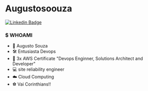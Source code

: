 # Augustosoouza

<!--
**augustosoouza/augustosoouza** is a ✨ _special_ ✨ repository because its `README.md` (this file) appears on your GitHub profile.
-->

[![Linkedin Badge](https://img.shields.io/badge/-LinkedIn-blue?style=flat-square&logo=Linkedin&logoColor=white&link=https://www.linkedin.com/in/augusto-souza-0b705323/)](https://www.linkedin.com/in/augusto-souza-0b705323/)

### $ WHOAMI 
- 💬 Augusto Souza
- 🛠 Entusiasta Devops
- 🥇 3x AWS Certificate "Devops Enginner, Solutions Architect and Developer"
- 💻 site reliability engineer
- ☁️  Cloud Computing
- ⚽️ Vai Corinthians!! 
